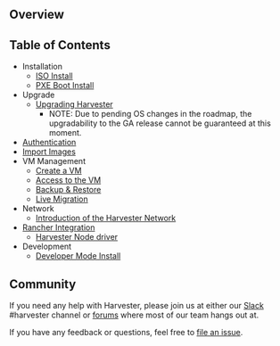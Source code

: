 ## Overview

## Table of Contents

- Installation
  * [ISO Install](./iso-installation.md)
  * [PXE Boot Install](./pxe-installation.md)
- Upgrade
  * [Upgrading Harvester](./upgrade.md)
    * NOTE: Due to pending OS changes in the roadmap, the upgradability to the GA release cannot be guaranteed at this moment.
- [Authentication](./authentication.md)
- [Import Images](./import-image.md)
- VM Management
  * [Create a VM](./create-vm.md)
  * [Access to the VM](./access-to-the-vm.md)
  * [Backup & Restore](./backup-restore.md)
  * [Live Migration](./live-migration.md)
- Network
  * [Introduction of the Harvester Network](./harvester-network.md)
- [Rancher Integration](./rancher-integration.md)
    - [Harvester Node driver](./node-driver.md)
- Development
  * [Developer Mode Install](./docs/dev-mode.md)


## Community

If you need any help with Harvester, please join us at either our [Slack](https://slack.rancher.io/) #harvester channel or [forums](https://forums.rancher.com/) where most of our team hangs out at.

If you have any feedback or questions, feel free to [file an issue](https://github.com/harvester/harvester/issues/new/choose).
